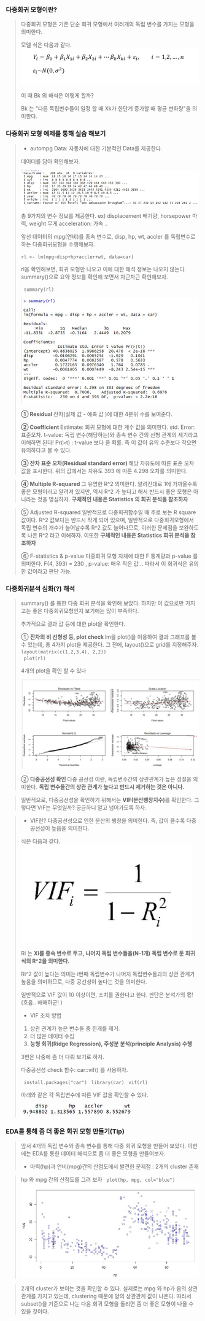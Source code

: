 ### 다중회귀 모형이란?
> 다중회귀 모형은 기존 단순 회귀 모형에서 여러개의 독립 변수를 가지는 모형을 의미한다.
>  
> 모델 식은 다음과 같다.
> ![img](https://github.com/koni114/postech-mooc/blob/master/img/multiR.JPG)
>
> 이 때 Bk 의 해석은 어떻게 할까?
>
> Bk 는 "다른 독립변수들이 일정 할 때 Xk가 한단계 증가할 때 평균 변화량"을 의미한다.
>

### 다중회귀 모형 예제를 통해 실습 해보기
>  * autompg Data: 자동차에 대한 기본적인 Data를 제공한다.
>  
>   데이터를 담아  확인해보자.
>
> ![img](https://github.com/koni114/postech-mooc/blob/master/img/multiR2.JPG)
>
> 총 9가지의 변수 정보를 제공한다.
> ex) displacement 배기량, horsepower 마력, weight 무게 acceleration: 가속 ..
>
>
>  앞선 데이터의 mpg(연비)를 종속 변수로, disp, hp, wt, accler 를 독립변수로 하는 다중회귀모형을 수행해보자.
>
> <code>rl <- lm(mpg~disp+hp+accler+wt, data=car)</code>
>
> rl을 확인해보면, 회귀 모형만 나오고 이에 대한 해석 정보는 나오지 않는다.
> summary()으로 요약 정보를 확인해 보면서 차근차근 확인해보자.
>
>  <code> summary(rl) </code>
>
> ![img](https://github.com/koni114/postech-mooc/blob/master/img/multiR3.JPG)
>
> <b> ① Residual </b>
> 잔차(실제 값 - 예측 값 )에 대한 4분위 수를 보여준다.
>
> <b> ② Coefficient </b>
> Estimate: 회귀 모형에 대한 계수 값을 의미한다.
> std. Error: 표준오차.
> t-value: 독립 변수(해당하는)와 종속 변수 간의 선형 관계의 세기라고 이해하면 된다!
> Pr(>t) : t-value 보다 클 확률. 즉 이 값이 유의 수준보다 작으면 유의하다고 볼 수 있다.
>
> <b> ③ 잔차 표준 오차(Residual standard error) </b>
>  해당 자유도에 따른 표준 오차 값을 표시한다.
>  위의 값에서는 자유도 393 에 따른 4.298 오차를 의미한다.

> <b> ④ Multiple R-squared </b>
>  그 유명한 R^2 의미한다. 알려진대로 1에 가까울수록 좋은 모형이라고 알려져 있지만,
>  역시 R^2 가 높다고 해서 반드시 좋은 모형은 아니라는 것을 명심하자.
> <b> 구체적인 내용은  Statistics 의 회귀 분석을 참조하자</b>

> ⑤ Adjusted R-squared
> 일반적으로 다중회귀함수일 때 주로 보는 R square 값이다.
> R^2 값보다는 반드시 작게 되어 있으며, 일반적으로 다중회귀모형에서 독립 변수의 개수가 늘어날수록 R^2 값도 늘어나므로, 이러한 문제점을 보완하도록 나온 R^2 라고 이해하자.
> 이또한 <b> 구체적인 내용은 Statistics 회귀 분석을 참조하자</b>
>
> ⑥ F-statistics & p-value
> 다중회귀 모형 자체에 대한 F 통계량과 p-value 를 의미한다.
> F(4, 393) = 230 , p-value: 매우 작은 값 ..  따라서 이 회귀식은 유의한 값이라고 판단 가능.

### 다중회귀분석 심화(?) 해석
> summary() 를 통한 다중 회귀 분석을 확인해 보았다.
> 하지만 이 값으로만 가지고는 좋은 다중회귀모형인지 보기에는 많이 부족하다.
>
> 추가적으로 결과 값 등에 대한 plot을 확인한다.
>
>  ① <b> 잔차의 비 선형성 등, plot check </b>
> lm을 plot()을 이용하여 결과 그래프를 볼 수 있는데, 총 4가지 plot을 제공한다.
> 그 전에, layout()으로 grid를 지정해주자.
> <code> layout(matrix(c(1,2,3,4), 2,2)) </code>
> <code> plot(rl) </code>
>  
> 4개의 plot을 확인 할 수 있다
>
>  ![img](https://github.com/koni114/postech-mooc/blob/master/img/multiR4.JPG)
>
> ② <b> 다중공선성 확인 </b>
> 다중 공선성 이란, 독립변수간의 상관관계가 높은 성질을 의미한다.
> <b> 독립 변수들간의 상관 관계가 높다고 반드시 제거하는 것은 아니다.</b>

> 일반적으로, 다중공선성을 확인하기 위해서는 <b>VIF(분산팽창지수)</b>를 확인한다.
> 그렇다면 VIF는 무엇일까? 궁금하니 알고 넘어가도록 하자.

> * VIF란?
> 다중공선성으로 인한 분산의 팽창을 의미한다. 즉, 값이 클수록 다중공선성이 높음을 의미한다.
>
> 식은 다음과 같다.
> ![img](https://github.com/koni114/postech-mooc/blob/master/img/multiR5.JPG)
>
> Ri 는 <b>Xi를 종속 변수로 두고, 나머지 독립 변수들을(N-1개) 독립 변수로 둔 회귀 식의 R^2을 의미한다.</b>
>
> Ri^2 값이 높다는 의미는 i번째 독립변수가 나머지 독립변수들과의 상관 관계가 높음을 의미하므로, 다중 공선성이 높다는 것을 의미한다.
>
> 일반적으로 VIF 값이 10 이상이면, 조치를 권한다고 한다.
> 판단은 분석가의 몫!(흐음.. 애매하군! )
> * VIF 조치 방법
>  1. 상관 관계가 높은 변수들 중 한개를 제거.
>  2. 더 많은 데이터 수집
>  3. <b> 능형 회귀(Ridge Regression), 주성분 분석(principle Analysis) 수행 </b>
>
> 3번은 나중에 좀 더 다뤄 보기로 하자.
>
> 다중공선성 check 함수: car::vif() 를 사용하자.
>
> <code> install.packages("car") </code>
> <code>library(car)</code>
> <code> vif(rl)</code>
>
>  아래와 같은 각 독립변수에 따른 VIF 값을 확인할 수 있다.
>
> ![img](https://github.com/koni114/postech-mooc/blob/master/img/multiR6.JPG)

### EDA를 통해 좀 더 좋은 회귀 모형 만들기(Tip)
> 앞서 4개의 독립 변수와 종속 변수를 통해 다중 회귀 모형을 만들어 보았다.
> 이번에는 EDA를 통한 데이터 해석으로 좀 더 좋은 모형을 만들어보자.
>
> * 마력(hp)과 연비(mpg)간의 산점도에서 발견한 문제점
>  : 2개의 cluster 존재

> hp 와 mpg 간의 산점도를 그려 보자
> <code> plot(hp, mpg, col="blue") </code>
> ![img](https://github.com/koni114/postech-mooc/blob/master/img/multiR7.jpg)

> 2개의 cluster가 보이는 것을 확인할 수 있다.
> 실제로는 mpg 와 hp가 음의 상관관계를 가지고 있는데, clustering 때문에 양의 상관관계 값이 나온다. 따라서 subset()을 기준으로 나눈 다음 회귀 모형을 돌리면 좀 더 좋은 모형이 나올 수 있을 것이다.
>
